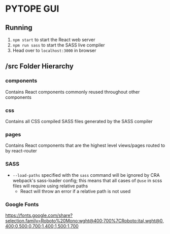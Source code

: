 # PYTOPE GUI

## Running
1. `npm start` to start the React web server
2. `npm run sass` to start the SASS live compiler
3. Head over to `localhost:3000` in browser

## /src Folder Hierarchy
### components
Contains React components commonly reused throughout other components

### css
Contains all CSS compiled SASS files generated by the SASS compiler

### pages
Contains React components that are the highest level views/pages routed to by react-router

### SASS
- `--load-paths` specified with the `sass` command will be ignored by CRA webpack's sass-loader config; this means that all cases of `@use` in scss files will require using relative paths
  - React will throw an error if a relative path is not used

### Google Fonts
https://fonts.google.com/share?selection.family=Roboto%20Mono:wght@400;700%7CRoboto:ital,wght@0,400;0,500;0,700;1,400;1,500;1,700
